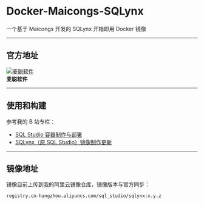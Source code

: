 # Docker-Maicongs-SQLynx  
一个基于 Maicongs 开发的 SQLynx 开箱即用 Docker 镜像  

---

## 官方地址  
[![麦聪软件](http://maicongs.com/assets/images/sqlynx-logo.svg)](https://www.maicongs.com/zh-cn/)  
**麦聪软件**  

---

## 使用和构建  
参考我的 B 站专栏：  
- [SQL Studio 容器制作与部署](https://www.bilibili.com/opus/760002503402061828)  
- [SQLynx（原 SQL Studio）镜像制作更新](https://www.bilibili.com/opus/845553746343624743)  

---

## 镜像地址  
镜像目前上传到我的阿里云镜像仓库，镜像版本与官方同步：  

```bash
registry.cn-hangzhou.aliyuncs.com/sql_studio/sqlynx:x.y.z
```

